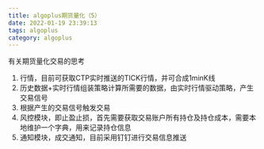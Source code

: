 ```yaml
---
title: algoplus期货量化（5）
date: 2022-01-19 23:39:13
tags: algoplus
category: algoplus
---
```


有关期货量化交易的思考

1. 行情，目前可获取CTP实时推送的TICK行情，并可合成1minK线
2. 历史数据+实时行情组装策略计算所需要的数据，由实时行情驱动策略，产生交易信号
3. 根据产生的交易信号触发交易
4. 风控模块，即止盈止损，首先需要获取交易账户所有持仓及持仓成本，需要本地维护一个字典，用来记录持仓信息
5. 通知模块，成交通知，目前采用钉钉进行交易信息推送
